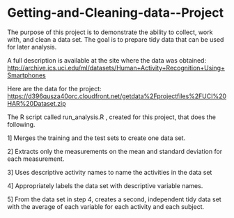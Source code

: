# Getting-and-Cleaning-data--Project

The purpose of this project is to demonstrate the ability to collect, work with, and clean a data set. The goal is to prepare tidy data that can be used for later analysis. 

A full description is available at the site where the data was obtained:
http://archive.ics.uci.edu/ml/datasets/Human+Activity+Recognition+Using+Smartphones

Here are the data for the project:
https://d396qusza40orc.cloudfront.net/getdata%2Fprojectfiles%2FUCI%20HAR%20Dataset.zip

The R script called run_analysis.R , created for this project, that does the following.

1] Merges the training and the test sets to create one data set.

2] Extracts only the measurements on the mean and standard deviation for each measurement.

3] Uses descriptive activity names to name the activities in the data set

4] Appropriately labels the data set with descriptive variable names.

5] From the data set in step 4, creates a second, independent tidy data set with the average of each variable for each activity and each subject.
